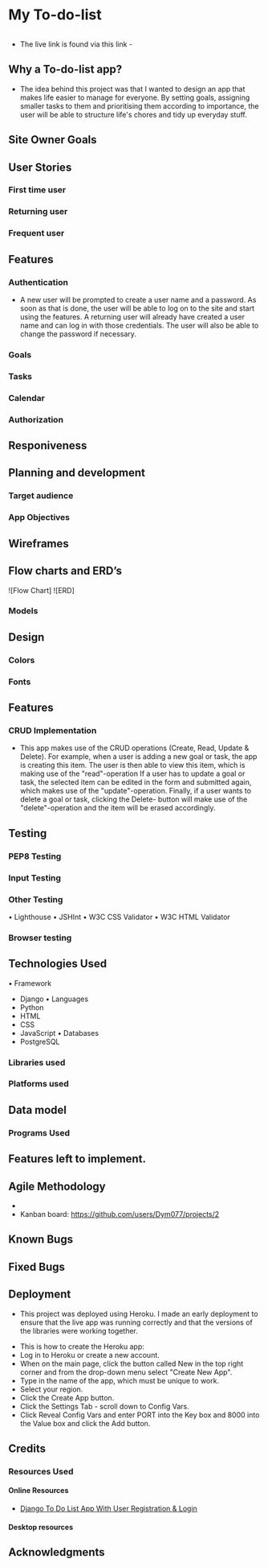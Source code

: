 # My To-do-list
![]()


- The live link is found via this link - [](https://dymo-my-todo-list-7a30e9c04781.herokuapp.com/)


## Why a To-do-list app?

- The idea behind this project was that I wanted to design an app that makes life easier to manage for everyone.
By setting goals, assigning smaller tasks to them and prioritising them according to importance, the user will be able to structure life's chores and tidy up everyday stuff.

### 

### 
### 
## Site Owner Goals
## User Stories

### First time user

### Returning user

### Frequent user

## Features
### Authentication
* A new user will be prompted to create a user name and a password. As soon as that is done, the user will be able to log on to the site and start using the features. A returning user will already have created a user name and can log in with those credentials. The user will also be able to change the password if necessary. 

### Goals
### Tasks
### Calendar
### Authorization
## Responiveness

## Planning and development
### Target audience
### App Objectives

## Wireframes

## Flow charts and ERD’s


![Flow Chart]
![ERD]

### Models

## Design
### Colors
### Fonts

## Features

### CRUD Implementation
- This app makes use of the CRUD operations (Create, Read, Update & Delete).
For example, when a user is adding a new goal or task, the app is creating this item.
The user is then able to view this item, which is making use of the "read"-operation
If a user has to update a goal or task, the selected item can be edited in the form and submitted again,
which makes use of the "update"-operation. Finally, if a user wants to delete a goal or task, clicking the Delete- button 
will make use of the "delete"-operation and the item will be erased accordingly. 

## Testing

### PEP8 Testing

### Input Testing

### Other Testing
•	Lighthouse
•	JSHInt 
•	W3C CSS Validator
•	W3C HTML Validator
### Browser testing

## Technologies Used
•	Framework
-	Django
•	Languages
-	Python
-	HTML
-	CSS
-	JavaScript
•	Databases
-   PostgreSQL
### Libraries used

### Platforms used

## Data model

### Programs Used

## Features left to implement.

## Agile Methodology
* 
* Kanban board: https://github.com/users/Dym077/projects/2 

## Known Bugs

## Fixed Bugs

## Deployment
* This project was deployed using Heroku.
I made an early deployment to ensure that the live app was running correctly and that the versions of the libraries were working together.
- This is how to create the Heroku app:
- Log in to Heroku or create a new account.
- When on the main page, click the button called New in the top right corner and from the drop-down menu select "Create New App".
- Type in the name of the app, which must be unique to work.
- Select your region.
- Click the Create App button.
- Click the Settings Tab - scroll down to Config Vars.
- Click Reveal Config Vars and enter PORT into the Key box and 8000 into the Value box and click the Add button.

## Credits

### Resources Used

#### Online Resources
- [Django To Do List App With User Registration & Login](https://www.youtube.com/watch?v=llbtoQTt4qw&t=1484s)

#### Desktop resources

## Acknowledgments

